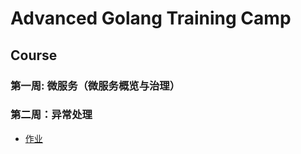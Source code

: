 # Advanced Golang Training Camp

## Course

### 第一周: 微服务（微服务概览与治理）
### 第二周：异常处理
- [作业](./week02-error)

